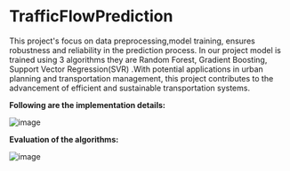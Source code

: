 # TrafficFlowPrediction

This  project's focus on data preprocessing,model training, ensures robustness and reliability in the prediction process. In our project model is trained using 3 algorithms they are Random Forest, Gradient Boosting, Support Vector Regression(SVR) .With potential applications in urban planning and transportation management, this project contributes to the advancement of efficient and sustainable transportation systems.

<b>Following are the implementation details:</b>

![image](https://github.com/gauriichandar/TrafficFlowPrediction/assets/121447239/2904374d-0e4b-4837-85f7-024fbadc9730)

<b>Evaluation of the algorithms:</b>

![image](https://github.com/gauriichandar/TrafficFlowPrediction/assets/121447239/d8f4a29c-0017-4bd7-9199-b7ca461c902a)

